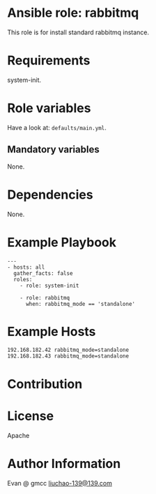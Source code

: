 # Ansible role: rabbitmq

This role is for install standard rabbitmq instance.

# Requirements

system-init.

# Role variables

Have a look at: `defaults/main.yml`.


## Mandatory variables

None.

# Dependencies
None.

# Example Playbook

```
---
- hosts: all
  gather_facts: false
  roles:
    - role: system-init

    - role: rabbitmq
      when: rabbitmq_mode == 'standalone'
```

# Example Hosts

```
192.168.182.42 rabbitmq_mode=standalone
192.168.182.43 rabbitmq_mode=standalone
```

# Contribution


# License

Apache

# Author Information
Evan @ gmcc
liuchao-139@139.com
